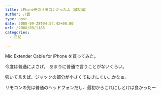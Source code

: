 ```yaml
---
title: iPhone用のリモコンかったよ（成功編）
author: 八雲
type: post
date: 2008-09-28T04:54:42+00:00
url: /2008/09/1185
categories:
  - 日記

---
```

Mic Extender Cable for iPhone を買ってみた。
  
今度は普通によさげ。 あまりに普通で言うことがないくらい。
  
強いて言えば、ジャックの部分が小さくて抜きにくい…かなぁ。

リモコンの先は普通のヘッドフォンだし、最初からこれにしとけば良かったー